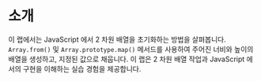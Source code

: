 # 소개

이 랩에서는 JavaScript 에서 2 차원 배열을 초기화하는 방법을 살펴봅니다. `Array.from()` 및 `Array.prototype.map()` 메서드를 사용하여 주어진 너비와 높이의 배열을 생성하고, 지정된 값으로 채웁니다. 이 랩은 2 차원 배열 작업과 JavaScript 에서의 구현을 이해하는 실습 경험을 제공합니다.
